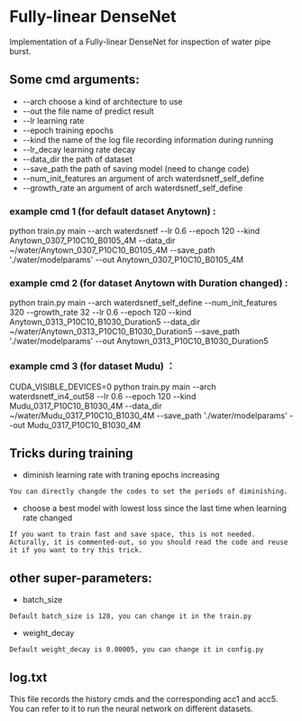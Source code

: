 # Fully-linear DenseNet
Implementation of a Fully-linear DenseNet for inspection of water pipe burst.

## Some cmd arguments:
*    --arch  choose a kind of architecture to use
*    --out   the file name of predict result
*    --lr    learning rate 
*    --epoch training epochs
*    --kind   the name of the log file recording information during running
*    --lr_decay learning rate decay
*    --data_dir the path of dataset
*    --save_path the path of saving model (need to change code)
*    --num_init_features an argument of arch waterdsnetf_self_define 
*    --growth_rate an argument of arch waterdsnetf_self_define


### example cmd 1 (for default dataset Anytown) :
python train.py main --arch waterdsnetf --lr 0.6 --epoch 120 --kind Anytown_0307_P10C10_B0105_4M --data_dir ~/water/Anytown_0307_P10C10_B0105_4M  --save_path './water/modelparams' --out Anytown_0307_P10C10_B0105_4M

### example cmd 2 (for dataset Anytown with Duration changed) :
python train.py main --arch waterdsnetf_self_define --num_init_features 320 --growth_rate 32 --lr 0.6 --epoch 120 --kind Anytown_0313_P10C10_B1030_Duration5 --data_dir ~/water/Anytown_0313_P10C10_B1030_Duration5   --save_path './water/modelparams' --out Anytown_0313_P10C10_B1030_Duration5 

### example cmd 3 (for dataset Mudu) ：
CUDA_VISIBLE_DEVICES=0 python train.py main --arch waterdsnetf_in4_out58 --lr 0.6 --epoch 120 --kind Mudu_0317_P10C10_B1030_4M --data_dir ~/water/Mudu_0317_P10C10_B1030_4M  --save_path './water/modelparams' --out Mudu_0317_P10C10_B1030_4M 

## Tricks during training

* diminish learning rate with traning epochs increasing
```
You can directly changde the codes to set the periods of diminishing.
```
* choose a best model with lowest loss since the last time when learning rate changed 
```
If you want to train fast and save space, this is not needed. Acturally, it is commented-out, so you should read the code and reuse it if you want to try this trick.
```

## other super-parameters:
* batch_size
```
Default batch_size is 128, you can change it in the train.py
```
* weight_decay
```
Default weight_decay is 0.00005, you can change it in config.py
```

## log.txt
This file records the history cmds and the corresponding acc1 and acc5. You can refer to it to run the neural network on different datasets.
